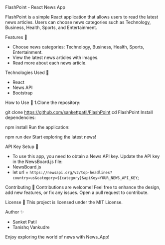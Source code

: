 FlashPoint - React News App

FlashPoint is a simple React application that allows users to read the latest news articles. Users can choose news categories such as Technology, Business, Health, Sports, and Entertainment.

Features 🌟

* Choose news categories: Technology, Business, Health, Sports, Entertainment.
* View the latest news articles with images.
* Read more about each news article.

Technologies Used 🚀

* React
* News API
* Bootstrap

How to Use 🤔
1.Clone the repository:

git clone https://github.com/sankettpatil/FlashPoint
cd FlashPoint
 Install dependencies:

 npm install
 Run the application:

 npm run dev
 Start exploring the latest news!

API Key Setup 🔑

- To use this app, you need to obtain a News API key. Update the API key in the NewsBoard.js file:
- NewsBoard.js
- let url = `https://newsapi.org/v2/top-headlines?country=us&category=${category}&apiKey=YOUR_NEWS_API_KEY`;

Contributing 🤝
Contributions are welcome! Feel free to enhance the design, add new features, or fix any issues. Open a pull request to contribute.

License 📜
This project is licensed under the MIT License.

Author ✨
* Sanket Patil
* Tanishq Vankudre


Enjoy exploring the world of news with News_App!
